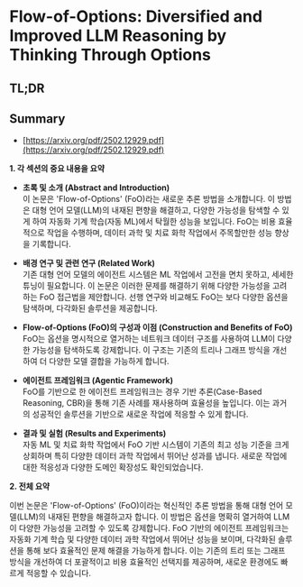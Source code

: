 # Flow-of-Options: Diversified and Improved LLM Reasoning by Thinking Through Options
## TL;DR
## Summary
- [https://arxiv.org/pdf/2502.12929.pdf](https://arxiv.org/pdf/2502.12929.pdf)

**1. 각 섹션의 중요 내용을 요약**

- **초록 및 소개 (Abstract and Introduction)**  
  이 논문은 'Flow-of-Options' (FoO)라는 새로운 추론 방법을 소개합니다. 이 방법은 대형 언어 모델(LLM)의 내재된 편향을 해결하고, 다양한 가능성을 탐색할 수 있게 하여 자동화 기계 학습(자동 ML)에서 탁월한 성능을 보입니다. FoO는 비용 효율적으로 작업을 수행하며, 데이터 과학 및 치료 화학 작업에서 주목할만한 성능 향상을 기록합니다.

- **배경 연구 및 관련 연구 (Related Work)**  
  기존 대형 언어 모델의 에이전트 시스템은 ML 작업에서 고전을 면치 못하고, 세세한 튜닝이 필요합니다. 이 논문은 이러한 문제를 해결하기 위해 다양한 가능성을 고려하는 FoO 접근법을 제안합니다. 선행 연구와 비교해도 FoO는 보다 다양한 옵션을 탐색하며, 다각화된 솔루션을 제공합니다.

- **Flow-of-Options (FoO)의 구성과 이점 (Construction and Benefits of FoO)**  
  FoO는 옵션을 명시적으로 열거하는 네트워크 데이터 구조를 사용하여 LLM이 다양한 가능성을 탐색하도록 강제합니다. 이 구조는 기존의 트리나 그래프 방식을 개선하여 더 다양한 모델 결합을 가능하게 합니다.

- **에이전트 프레임워크 (Agentic Framework)**  
  FoO를 기반으로 한 에이전트 프레임워크는 경우 기반 추론(Case-Based Reasoning, CBR)을 통해 기존 사례를 재사용하며 효율성을 높입니다. 이는 과거의 성공적인 솔루션을 기반으로 새로운 작업에 적응할 수 있게 합니다.

- **결과 및 실험 (Results and Experiments)**  
  자동 ML 및 치료 화학 작업에서 FoO 기반 시스템이 기존의 최고 성능 기준을 크게 상회하며 특히 다양한 데이터 과학 작업에서 뛰어난 성과를 냅니다. 새로운 작업에 대한 적응성과 다양한 도메인 확장성도 확인되었습니다.

**2. 전체 요약**

이번 논문은 'Flow-of-Options' (FoO)이라는 혁신적인 추론 방법을 통해 대형 언어 모델(LLM)의 내재된 편향을 해결하고자 합니다. 이 방법은 옵션을 명확히 열거하여 LLM이 다양한 가능성을 고려할 수 있도록 강제합니다. FoO 기반의 에이전트 프레임워크는 자동화 기계 학습 및 다양한 데이터 과학 작업에서 뛰어난 성능을 보이며, 다각화된 솔루션을 통해 보다 효율적인 문제 해결을 가능하게 합니다. 이는 기존의 트리 또는 그래프 방식을 개선하여 더 포괄적이고 비용 효율적인 선택지를 제공하며, 새로운 환경에도 빠르게 적응할 수 있습니다.
